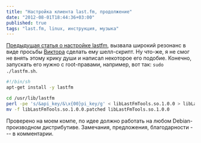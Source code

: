 ```yaml
---
title: "Настройка клиента last.fm, продолжение"
date: "2012-08-01T18:44:36+03:00"
published: true
tags: "last.fm, linux, инструкция, музыка"
---
```


[Предыдущая статья о настройке lastfm](/post/lastfmclient), вызвала широкий резонанс в виде просьбы
[Виктора](http://profiles.google.com/6alliapumob) сделать ему шелл-скрипт. Ну что-же, я не смог не внять этому крику
души и написал некоторое его подобие. Конечно, запускать его нужно с root-правами, например,
вот так: `sudo ./lastfm.sh`.

~~~~~bash
#!/bin/sh
apt-get install -y lastfm

cd /usr/lib/lastfm
perl -pe 's/&api_key/&\x{00}pi_key/g' < libLastFmTools.so.1.0.0 > libLastFmTools.so.1.0.0.patched
mv -f libLastFmTools.so.1.0.0.patched libLastFmTools.so.1.0.0
~~~~~

Проверено на моем компе, по идее должно работать на любом Debian-производном дистрибутиве. Замечания, предложения,
благодарности&nbsp;--- в комментарии.
